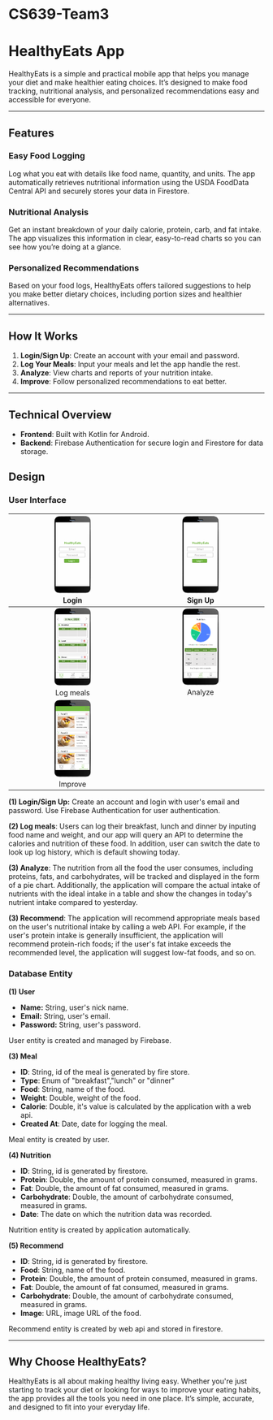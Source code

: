 # CS639-Team3
# HealthyEats App

HealthyEats is a simple and practical mobile app that helps you manage your diet and make healthier eating choices. It’s designed to make food tracking, nutritional analysis, and personalized recommendations easy and accessible for everyone.

---

## Features

### Easy Food Logging
Log what you eat with details like food name, quantity, and units. The app automatically retrieves nutritional information using the USDA FoodData Central API and securely stores your data in Firestore.

### Nutritional Analysis
Get an instant breakdown of your daily calorie, protein, carb, and fat intake. The app visualizes this information in clear, easy-to-read charts so you can see how you’re doing at a glance.

### Personalized Recommendations
Based on your food logs, HealthyEats offers tailored suggestions to help you make better dietary choices, including portion sizes and healthier alternatives.

---

## How It Works

1. **Login/Sign Up**: Create an account with your email and password.
2. **Log Your Meals**: Input your meals and let the app handle the rest.
3. **Analyze**: View charts and reports of your nutrition intake.
4. **Improve**: Follow personalized recommendations to eat better.

---

## Technical Overview

- **Frontend**: Built with Kotlin for Android.
- **Backend**: Firebase Authentication for secure login and Firestore for data storage.

## Design

### User Interface

| <img src="assets/1732322996616.png" width="30%"></img><br>Login | <img src="assets/1732322996616.png" width="30%"></img><br/>Sign Up |
| :----------------------------------------------------------: | :----------------------------------------------------------: |
| <img src="./assets/1732323867127.png" width="30%"></img><br/>Log meals | <img src="assets/1732322478835.png" width="30%"></img><br/>Analyze |
| <img src="assets/1732322613494.png" width="30%"></img><br/>Improve |                                                              |

**(1) Login/Sign Up:** Create an account and login with user's email and password. Use Firebase Authentication for user authentication.

**(2) Log meals**: Users can log their breakfast, lunch and dinner by inputing food name and weight, and our app will query an API to determine the calories and nutrition of these food. In addition, user can switch the date to look up log history, which is default showing today.

**(3) Analyze**: The nutrition from all the food the user consumes, including proteins, fats, and carbohydrates, will be tracked and displayed in the form of a pie chart. Additionally, the application will compare the actual intake of nutrients with the ideal intake in a table and show the changes in today's nutrient intake compared to yesterday. 

**(3) Recommend**: The application will recommend appropriate meals based on the user's nutritional intake by calling a web API. For example, if the user's protein intake is generally insufficient, the application will recommend protein-rich foods; if the user's fat intake exceeds the recommended level, the application will suggest low-fat foods, and so on.

### Database Entity

**(1) User**

- **Name:** String, user's nick name.
- **Email:** String, user's email.
- **Password:** String, user's password.

User entity is created and managed by Firebase.

**(3) Meal**

- **ID**: String, id of the meal is generated by fire store.
- **Type**: Enum of "breakfast","lunch" or "dinner"
- **Food**: String, name of the food.
- **Weight**: Double, weight of the food.
- **Calorie**: Double, it's value is calculated by the application with a web api.
- **Created At**: Date, date for logging the meal.

Meal entity  is created by user.

**(4) Nutrition**

- **ID**: String, id is generated by firestore.
- **Protein**: Double, the amount of protein consumed, measured in grams.
- **Fat**: Double, the amount of fat consumed, measured in grams.
- **Carbohydrate**: Double, the amount of carbohydrate consumed, measured in grams.
- **Date**: The date on which the nutrition data was recorded.

Nutrition entity is created by application automatically.

**(5) Recommend**

- **ID**: String, id is generated by firestore.
- **Food**: String, name of the food.
- **Protein**: Double, the amount of protein consumed, measured in grams.
- **Fat**: Double, the amount of fat consumed, measured in grams.
- **Carbohydrate**: Double, the amount of carbohydrate consumed, measured in grams.
- **Image**: URL, image URL of the food.

Recommend entity is created by web api and stored in firestore.

---

## Why Choose HealthyEats?

HealthyEats is all about making healthy living easy. Whether you're just starting to track your diet or looking for ways to improve your eating habits, the app provides all the tools you need in one place. It’s simple, accurate, and designed to fit into your everyday life.
